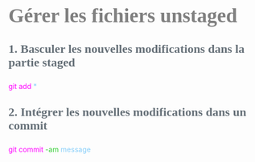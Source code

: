 <head>
<style>
#titleMain {color:#808080; font-size:40px; font-weight:bold; font-family:"Cambria"}
#titleSub {color:#677179; font-size:24px; font-weight:bold; font-family: "Verdana"; margin-top:30px; margin-bottom:25px}
#titleSub2 {color:#563C5C; font-size:20px; font-weight:bold; margin-bottom:20px}
#com {color:#FF00FF; font-size:18px "Carnivalee Freakshow"}
#par {color:#32CD32; font-size:18px "Carnivalee Freakshow"}
#val {color:#87CEFA; font-size:18px "Carnivalee Freakshow"}
#not {color:#1E90FF; font-size:18px "Carnivalee Freakshow"}
</style>
</head>

<!-- ```css
<head>
<style>
#bleu {
color:#87CEFA }
</style>
</head>
``` -->

# <div id="titleMain">Gérer les fichiers unstaged</div>

## <div id="titleSub">1. Basculer les nouvelles modifications dans la partie staged</div>

<span id="com">git add </span>
<span id="val">*</span>

## <div id="titleSub">2. Intégrer les nouvelles modifications dans un commit</div>

<span id="com">git commit </span>
<span id="par">-am </span>
<span id="val">message</span>